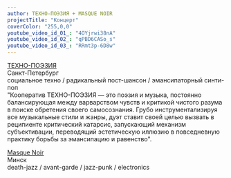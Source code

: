 ```yaml
---
author: ТЕХНО-ПОЭЗИЯ + MASQUE NOIR
projectTitle: "Концерт"
coverColor: "255,0,0"
youtube_video_id_01_: "4OYjrwi38nA"
youtube_video_id_02_: "qPBD6CASo_s"
youtube_video_id_03_: "RRmt3p-6D8w"
---
```

[ТЕХНО-ПОЭЗИЯ][1]  
Санкт-Петербург  
социальное техно / радикальный пост-шансон / эмансипаторный синти-поп  
"Кооператив ТЕХНО-ПОЭЗИЯ — это поэзия и музыка, постоянно балансирующая между варварством чувств и критикой чистого разума в поиске обретения своего самосознания. Грубо инструментализируя все музыкальные стили и жанры, дуэт ставит своей целью вызвать в реципиенте критический катарсис, запускающий механизм субъективации, переводящий эстетическую иллюзию в повседневную практику борьбы за эмансипацию и равенство".

[Masque Noir][2]  
Минск  
death-jazz / avant-garde / jazz-punk / electronics

[1]:	https://soundcloud.com/tehno-poezia
[2]:	https://soundcloud.com/death-jazz